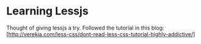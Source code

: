 # Learning Lessjs
Thought of giving lessjs a try. Followed the tutorial in this blog: [http://verekia.com/less-css/dont-read-less-css-tutorial-highly-addictive/]

